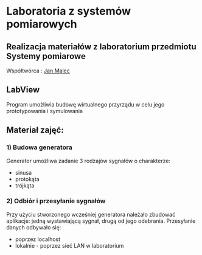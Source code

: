 # Laboratoria z systemów pomiarowych

## Realizacja materiałów z laboratorium przedmiotu Systemy pomiarowe
Współtwórca : [Jan Malec](https://github.com/Janmnik)

## LabView
Program umożliwia budowę wirtualnego przyrządu w celu jego prototypowania i symulowania 

## Materiał zajęć:

### 1) Budowa generatora
Generator umożliwa zadanie 3 rodzajów sygnałów o charakterze: 
* sinusa
* protokąta
* trójkąta

### 2) Odbiór i przesyłanie sygnałów
Przy użyciu stworzonego wcześniej generatora należało zbudować aplikacje: jedną wystawiającą sygnał, drugą od jego odebrania. Przesyłanie danych odbywało się:
* poprzez localhost
* lokalnie - poprzez sieć LAN w laboratorium